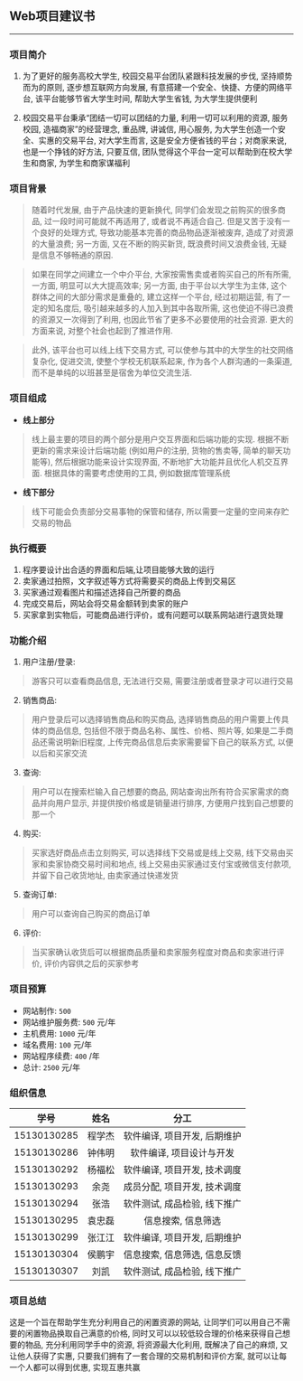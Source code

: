 ## Web项目建议书
***
### 项目简介
1. 为了更好的服务高校大学生, 校园交易平台团队紧跟科技发展的步伐, 坚持顺势而为的原则, 逐步想互联网方向发展, 有意搭建一个安全、快捷、方便的网络平台, 该平台能够节省大学生时间, 帮助大学生省钱, 为大学生提供便利

2. 校园交易平台秉承“团结一切可以团结的力量, 利用一切可以利用的资源, 服务校园, 造福商家”的经营理念, 重品牌, 讲诚信, 用心服务, 为大学生创造一个安全、实惠的交易平台, 对大学生而言, 这是安全方便省钱的平台；对商家来说, 也是一个挣钱的好方法, 只要互信, 团队觉得这个平台一定可以帮助到在校大学生和商家, 为学生和商家谋福利
### 项目背景
>随着时代发展, 由于产品快速的更新换代, 同学们会发现之前购买的很多商品, 过一段时间可能就不再适用了, 或者说不再适合自己. 但是又苦于没有一个良好的处理方式, 导致功能基本完善的商品物品逐渐被废弃, 造成了对资源的大量浪费; 另一方面, 又在不断的购买新货, 既浪费时间又浪费金钱, 无疑是信息不够畅通的原因.

>如果在同学之间建立一个中介平台, 大家按需售卖或者购买自己的所有所需, 一方面, 明显可以大大提高效率; 另一方面, 由于平台以大学生为主体, 这个群体之间的大部分需求是重叠的, 建立这样一个平台, 经过初期运营, 有了一定的知名度后, 吸引越来越多的人加入到其中各取所需, 这也使迫不得已浪费的资源又一次得到了利用, 也因此节省了更多不必要使用的社会资源. 更大的方面来说, 对整个社会也起到了推进作用.

>此外, 该平台也可以线上线下交易方式, 可以使参与其中的大学生的社交网络复杂化, 促进交流, 使整个学校无机联系起来, 作为各个人群沟通的一条渠道, 而不是单纯的以班甚至是宿舍为单位交流生活.
### 项目组成
* **线上部分**
>线上最主要的项目的两个部分是用户交互界面和后端功能的实现. 根据不断更新的需求来设计后端功能 (例如用户的注册, 货物的售卖等, 简单的聊天功能等), 然后根据功能来设计实现界面, 不断地扩大功能并且优化人机交互界面. 根据具体的需要考虑使用的工具, 例如数据库管理系统
* **线下部分**
>线下可能会负责部分交易事物的保管和储存, 所以需要一定量的空间来存贮交易的物品
### 执行概要
1. 程序要设计出合适的界面和后端,让项目能够大致的运行
2. 卖家通过拍照，文字叙述等方式将需要买的商品上传到交易区
3. 买家通过观看图片和描述选择自己所要的商品
4. 完成交易后，网站会将交易金额转到卖家的账户
5. 买家拿到实物后，可能商品进行评价，或有问题可以联系网站进行退货处理
### 功能介绍
1. 用户注册/登录:
>游客只可以查看商品信息, 无法进行交易, 需要注册或者登录才可以进行交易
2. 销售商品:
>用户登录后可以选择销售商品和购买商品, 选择销售商品的用户需要上传具体的商品信息, 包括但不限于商品名称、属性、价格、照片等, 如果是二手商品还需说明新旧程度, 上传完商品信息后卖家需要留下自己的联系方式, 以便以后和买家交流
3. 查询:
>用户可以在搜索栏输入自己想要的商品, 网站查询出所有符合买家需求的商品并向用户显示, 并提供按价格或是销量进行排序, 方便用户找到自己想要的那一个
4. 购买:
>买家选好商品点击立刻购买, 可以选择线下交易或是线上交易, 线下交易由买家和卖家协商交易时间和地点, 线上交易由买家通过支付宝或微信支付款项, 并留下自己收货地址, 由卖家通过快递发货
5. 查询订单:
>用户可以查询自己购买的商品订单

6. 评价:
>当买家确认收货后可以根据商品质量和卖家服务程度对商品和卖家进行评价, 评价内容供之后的买家参考
### 项目预算
* 网站制作: `500`
* 网站维护服务费: `500` 元/年
* 主机费用: `1000` 元/年
* 域名费用: `100` 元/年
* 网站程序续费: `400` /年
* 总计: `2500` 元/年
### 组织信息
| 学号 | 姓名 | 分工 |
| :-: | :-: | :-:|
| 15130130285 | 程学杰 | 软件编译, 项目开发, 后期维护 |
| 15130130286 | 钟伟明 | 软件编译, 项目设计与开发 |
| 15130130292 | 杨福松 | 软件编译, 项目开发, 技术调度 |
| 15130130293 | 余尧 | 成员分配, 项目开发, 技术调度 |
| 15130130294 | 张浩 | 软件测试, 成品检验, 线下推广 |
| 15130130295 | 袁忠磊 | 信息搜索, 信息筛选 |
| 15130130299 | 张江江 | 软件编译, 项目开发, 后期维护 |
| 15130130304 | 侯鹏宇 | 信息搜索, 信息筛选, 信息反馈 |
| 15130130307 | 刘凯 | 软件测试, 成品检验, 线下推广 |
### 项目总结
这是一个旨在帮助学生充分利用自己的闲置资源的网站, 让同学们可以用自己不需要的闲置物品换取自己满意的价格, 同时又可以以较低较合理的价格来获得自己想要的物品, 充分利用同学手中的资源, 将资源最大化利用, 既解决了自己的麻烦, 又让他人获得了实惠, 只要我们拥有了一套合理的交易机制和评价方案, 就可以让每一个人都可以得到优惠, 实现互惠共赢
